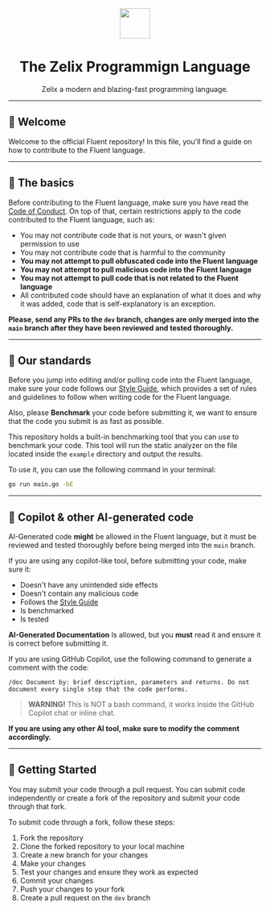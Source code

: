 <div align="center">
    <img src="https://assets.zelixlang.dev/logo.png" height="60" width="60">
    <h1>The Zelix Programmign Language</h1>
    Zelix a modern and blazing-fast programming language.
</div>

---

## 👋 Welcome

Welcome to the official Fluent repository! In this file, you'll find a guide on how to contribute to the Fluent language.

---

## 📝 The basics

Before contributing to the Fluent language, make sure you have read the [Code of Conduct](CODE_OF_CONDUCT.md).
On top of that, certain restrictions apply to the code contributed to the Fluent language, such as:

- You may not contribute code that is not yours, or wasn't given permission to use
- You may not contribute code that is harmful to the community
- **You may not attempt to pull obfuscated code into the Fluent language**
- **You may not attempt to pull malicious code into the Fluent language**
- **You may not attempt to pull code that is not related to the Fluent language**
- All contributed code should have an explanation of what it does and why it was added, code that is self-explanatory is an exception.

**Please, send any PRs to the `dev` branch, changes are only merged into the `main` branch after they have been reviewed and tested thoroughly.**

---

## 📝 Our standards

Before you jump into editing and/or pulling code into the Fluent language,
make sure your code follows our [Style Guide](STYLE_GUIDE.md),
which provides a set of rules and guidelines to follow when writing code for the Fluent language.

Also, please **Benchmark** your code before submitting it, we want
to ensure that the code you submit is as fast as possible.

This repository holds a built-in benchmarking tool that you can use to benchmark your code.
This tool will run the static analyzer on the file located inside the `example` directory and output the results.

To use it, you can use the following command in your terminal:

```bash
go run main.go -bE
```

---

## 🤖 Copilot & other AI-generated code

AI-Generated code **might** be allowed in the Fluent language, but it must be reviewed and tested thoroughly before being merged into the `main` branch.

If you are using any copilot-like tool, before submitting your code,
make sure it:

- Doesn't have any unintended side effects
- Doesn't contain any malicious code
- Follows the [Style Guide](STYLE_GUIDE.md)
- Is benchmarked
- Is tested

**AI-Generated Documentation**
Is allowed, but you **must** read it and ensure it is correct before submitting it.

If you are using GitHub Copilot, use the following command to generate a comment with the code:

```text
/doc Document by: brief description, parameters and returns. Do not document every single step that the code performs.
```

> **WARNING!** This is NOT a bash command,
> it works inside the GitHub Copilot chat or inline chat.

**If you are using any other AI tool, make sure to modify the comment accordingly.**

---

## 🚀 Getting Started

You may submit your code through a pull request. You can submit code independently or create a fork of the repository and submit your code through that fork.

To submit code through a fork, follow these steps:

1. Fork the repository
2. Clone the forked repository to your local machine
3. Create a new branch for your changes
4. Make your changes
5. Test your changes and ensure they work as expected
6. Commit your changes
7. Push your changes to your fork
8. Create a pull request on the `dev` branch
